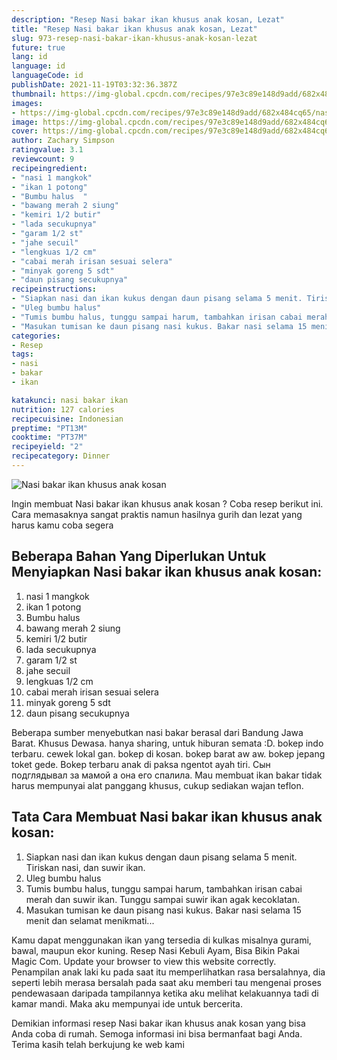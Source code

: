 ```yaml
---
description: "Resep Nasi bakar ikan khusus anak kosan, Lezat"
title: "Resep Nasi bakar ikan khusus anak kosan, Lezat"
slug: 973-resep-nasi-bakar-ikan-khusus-anak-kosan-lezat
future: true
lang: id
language: id
languageCode: id
publishDate: 2021-11-19T03:32:36.387Z 
thumbnail: https://img-global.cpcdn.com/recipes/97e3c89e148d9add/682x484cq65/nasi-bakar-ikan-khusus-anak-kosan-foto-resep-utama.png
images:
- https://img-global.cpcdn.com/recipes/97e3c89e148d9add/682x484cq65/nasi-bakar-ikan-khusus-anak-kosan-foto-resep-utama.png
image: https://img-global.cpcdn.com/recipes/97e3c89e148d9add/682x484cq65/nasi-bakar-ikan-khusus-anak-kosan-foto-resep-utama.png
cover: https://img-global.cpcdn.com/recipes/97e3c89e148d9add/682x484cq65/nasi-bakar-ikan-khusus-anak-kosan-foto-resep-utama.png
author: Zachary Simpson
ratingvalue: 3.1
reviewcount: 9
recipeingredient:
- "nasi 1 mangkok"
- "ikan 1 potong"
- "Bumbu halus  "
- "bawang merah 2 siung"
- "kemiri 1/2 butir"
- "lada secukupnya"
- "garam 1/2 st"
- "jahe secuil"
- "lengkuas 1/2 cm"
- "cabai merah irisan sesuai selera"
- "minyak goreng 5 sdt"
- "daun pisang secukupnya"
recipeinstructions:
- "Siapkan nasi dan ikan kukus dengan daun pisang selama 5 menit. Tiriskan nasi, dan suwir ikan."
- "Uleg bumbu halus"
- "Tumis bumbu halus, tunggu sampai harum, tambahkan irisan cabai merah dan suwir ikan. Tunggu sampai suwir ikan agak kecoklatan."
- "Masukan tumisan ke daun pisang nasi kukus. Bakar nasi selama 15 menit dan selamat menikmati..."
categories:
- Resep
tags:
- nasi
- bakar
- ikan

katakunci: nasi bakar ikan 
nutrition: 127 calories
recipecuisine: Indonesian
preptime: "PT13M"
cooktime: "PT37M"
recipeyield: "2"
recipecategory: Dinner
---
```



![Nasi bakar ikan khusus anak kosan](https://img-global.cpcdn.com/recipes/97e3c89e148d9add/682x484cq65/nasi-bakar-ikan-khusus-anak-kosan-foto-resep-utama.png)

Ingin membuat Nasi bakar ikan khusus anak kosan ? Coba resep berikut ini. Cara memasaknya sangat praktis namun hasilnya gurih dan lezat yang harus kamu coba segera

<!--inarticleads1-->

## Beberapa Bahan Yang Diperlukan Untuk Menyiapkan Nasi bakar ikan khusus anak kosan:

1. nasi 1 mangkok
1. ikan 1 potong
1. Bumbu halus  
1. bawang merah 2 siung
1. kemiri 1/2 butir
1. lada secukupnya
1. garam 1/2 st
1. jahe secuil
1. lengkuas 1/2 cm
1. cabai merah irisan sesuai selera
1. minyak goreng 5 sdt
1. daun pisang secukupnya

Beberapa sumber menyebutkan nasi bakar berasal dari Bandung Jawa Barat. Khusus Dewasa. hanya sharing, untuk hiburan semata :D. bokep indo terbaru. cewek lokal gan. bokep di kosan. bokep barat aw aw. bokep jepang toket gede. Bokep terbaru anak di paksa ngentot ayah tiri. Сын подглядывал за мамой а она его спалила. Mau membuat ikan bakar tidak harus mempunyai alat panggang khusus, cukup sediakan wajan teflon. 

<!--inarticleads2-->

## Tata Cara Membuat Nasi bakar ikan khusus anak kosan:

1. Siapkan nasi dan ikan kukus dengan daun pisang selama 5 menit. Tiriskan nasi, dan suwir ikan.
1. Uleg bumbu halus
1. Tumis bumbu halus, tunggu sampai harum, tambahkan irisan cabai merah dan suwir ikan. Tunggu sampai suwir ikan agak kecoklatan.
1. Masukan tumisan ke daun pisang nasi kukus. Bakar nasi selama 15 menit dan selamat menikmati...


Kamu dapat menggunakan ikan yang tersedia di kulkas misalnya gurami, bawal, maupun ekor kuning. Resep Nasi Kebuli Ayam, Bisa Bikin Pakai Magic Com. Update your browser to view this website correctly. Penampilan anak laki ku pada saat itu memperlihatkan rasa bersalahnya, dia seperti lebih merasa bersalah pada saat aku memberi tau mengenai proses pendewasaan daripada tampilannya ketika aku melihat kelakuannya tadi di kamar mandi. Maka aku mempunyai ide untuk bercerita. 

Demikian informasi  resep Nasi bakar ikan khusus anak kosan   yang bisa Anda coba di rumah. Semoga informasi ini bisa bermanfaat bagi Anda. Terima kasih telah berkujung ke web kami
